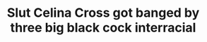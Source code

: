 ---
layout: post
title: Slut Celina Cross got banged by three big black cock interracial
duration: '17:47'
view: 205
rate: 2
video: 'https://flashservice.xvideos.com/embedframe/27557983'
priority: 0.9
changefreq: daily
---